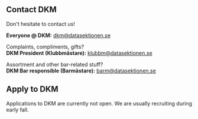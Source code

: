 ## Contact DKM
Don't hesitate to contact us!

**Everyone @ DKM:** [dkm@datasektionen.se](mailto:dkm@datasektionen.se)

Complaints, compliments, gifts?</br>
**DKM President (Klubbmästare):**  [klubbm@datasektionen.se](mailto:klubbm@datasektionen.se)

Assortment and other bar-related stuff?</br>
**DKM Bar responsible (Barmästare):** [barm@datasektionen.se](mailto:barm@datasektionen.se)

## Apply to DKM

Applications to DKM are currently not open. We are usually recruiting during early fall.
